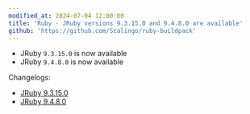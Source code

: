```yaml
---
modified_at: 2024-07-04 12:00:00
title: 'Ruby - JRuby versions 9.3.15.0 and 9.4.8.0 are available'
github: 'https://github.com/Scalingo/ruby-buildpack'
---
```


- JRuby `9.3.15.0` is now available
- JRuby `9.4.8.0` is now available

Changelogs:
- [JRuby 9.3.15.0](https://github.com/jruby/jruby/releases/tag/9.3.15.0)
- [JRuby 9.4.8.0](https://github.com/jruby/jruby/releases/tag/9.4.8.0)
